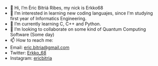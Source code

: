- 👋 Hi, I’m Èric Bitriá Ribes, my nick is Erkko68
- 👀 I’m interested in learning new coding languajes, since I'm studying first year of Informatics Engineering.
- 🌱 I’m currently learning C, C++ and Python.
- 💞️ I’m looking to collaborate on some kind of Quantum Computing Software (Some day)
- 📫 How to reach me:
-   Email: eric.bitria@gmail.com
-   Twitter: [Erkko_68](https://twitter.com/Erkko_68)
-   Instagram: [ericbitria](https://www.instagram.com/ericbitria/)

